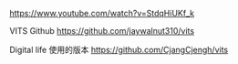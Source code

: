 https://www.youtube.com/watch?v=StdqHiUKf_k

VITS Github
https://github.com/jaywalnut310/vits

Digital life 使用的版本
https://github.com/CjangCjengh/vits